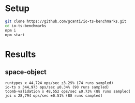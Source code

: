 # Setup

```sh
git clone https://github.com/gcanti/io-ts-benchmarks.git
cd io-ts-benchmarks
npm i
npm start
```

# Results

## space-object

```
runtypes x 44,724 ops/sec ±3.29% (74 runs sampled)
io-ts x 344,973 ops/sec ±0.34% (90 runs sampled)
tcomb-validation x 48,552 ops/sec ±0.73% (88 runs sampled)
joi x 28,794 ops/sec ±0.51% (88 runs sampled)
```
